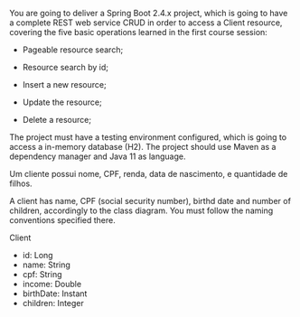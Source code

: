 You are going to deliver a Spring Boot 2.4.x project, which is going to have a complete REST web service CRUD in order to access a Client resource, covering the five basic operations learned in the first course session:

- Pageable resource search;

- Resource search by id;

- Insert a new resource;

- Update the resource;

- Delete a resource;


The project must have a testing environment configured, which is going to access a in-memory database (H2). The project should use Maven as a dependency manager and Java 11 as language.

Um cliente possui nome, CPF, renda, data de nascimento, e quantidade de filhos.

A client has name, CPF (social security number), birthd date and number of children, accordingly to the class diagram. You must follow the naming conventions specified there.

Client
- id: Long
- name: String
- cpf: String
- income: Double
- birthDate: Instant
- children: Integer
